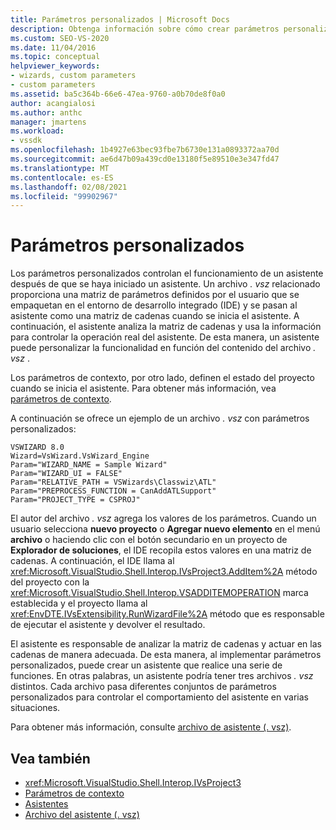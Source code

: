 ```yaml
---
title: Parámetros personalizados | Microsoft Docs
description: Obtenga información sobre cómo crear parámetros personalizados que controlen el funcionamiento de un asistente después de que se haya iniciado un asistente; para ello, modifique un archivo. vsz.
ms.custom: SEO-VS-2020
ms.date: 11/04/2016
ms.topic: conceptual
helpviewer_keywords:
- wizards, custom parameters
- custom parameters
ms.assetid: ba5c364b-66e6-47ea-9760-a0b70de8f0a0
author: acangialosi
ms.author: anthc
manager: jmartens
ms.workload:
- vssdk
ms.openlocfilehash: 1b4927e63bec93fbe7b6730e131a0893372aa70d
ms.sourcegitcommit: ae6d47b09a439cd0e13180f5e89510e3e347fd47
ms.translationtype: MT
ms.contentlocale: es-ES
ms.lasthandoff: 02/08/2021
ms.locfileid: "99902967"
---
```

# <a name="custom-parameters"></a>Parámetros personalizados
Los parámetros personalizados controlan el funcionamiento de un asistente después de que se haya iniciado un asistente. Un archivo *. vsz* relacionado proporciona una matriz de parámetros definidos por el usuario que se empaquetan en el entorno de desarrollo integrado (IDE) y se pasan al asistente como una matriz de cadenas cuando se inicia el asistente. A continuación, el asistente analiza la matriz de cadenas y usa la información para controlar la operación real del asistente. De esta manera, un asistente puede personalizar la funcionalidad en función del contenido del archivo *. vsz* .

 Los parámetros de contexto, por otro lado, definen el estado del proyecto cuando se inicia el asistente. Para obtener más información, vea [parámetros de contexto](../../extensibility/internals/context-parameters.md).

 A continuación se ofrece un ejemplo de un archivo *. vsz* con parámetros personalizados:

```
VSWIZARD 8.0
Wizard=VsWizard.VsWizard_Engine
Param="WIZARD_NAME = Sample Wizard"
Param="WIZARD_UI = FALSE"
Param="RELATIVE_PATH = VSWizards\Classwiz\ATL"
Param="PREPROCESS_FUNCTION = CanAddATLSupport"
Param="PROJECT_TYPE = CSPROJ"
```

 El autor del archivo *. vsz* agrega los valores de los parámetros. Cuando un usuario selecciona **nuevo proyecto** o **Agregar nuevo elemento** en el menú **archivo** o haciendo clic con el botón secundario en un proyecto de **Explorador de soluciones**, el IDE recopila estos valores en una matriz de cadenas. A continuación, el IDE llama al <xref:Microsoft.VisualStudio.Shell.Interop.IVsProject3.AddItem%2A> método del proyecto con la <xref:Microsoft.VisualStudio.Shell.Interop.VSADDITEMOPERATION> marca establecida y el proyecto llama al <xref:EnvDTE.IVsExtensibility.RunWizardFile%2A> método que es responsable de ejecutar el asistente y devolver el resultado.

 El asistente es responsable de analizar la matriz de cadenas y actuar en las cadenas de manera adecuada. De esta manera, al implementar parámetros personalizados, puede crear un asistente que realice una serie de funciones. En otras palabras, un asistente podría tener tres archivos *. vsz* distintos. Cada archivo pasa diferentes conjuntos de parámetros personalizados para controlar el comportamiento del asistente en varias situaciones.

 Para obtener más información, consulte [archivo de asistente (. vsz)](../../extensibility/internals/wizard-dot-vsz-file.md).

## <a name="see-also"></a>Vea también
- <xref:Microsoft.VisualStudio.Shell.Interop.IVsProject3>
- [Parámetros de contexto](../../extensibility/internals/context-parameters.md)
- [Asistentes](../../extensibility/internals/wizards.md)
- [Archivo del asistente (. vsz)](../../extensibility/internals/wizard-dot-vsz-file.md)
